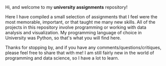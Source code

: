 Hi, and welcome to my **university assignments** repository! 

Here I have compiled a small selection of assignments that I feel were the most memorable, important, or that taught me many new skills.  All of the projects in this repository involve programming or working with data analysis and visualization.
My programming language of choice in University was Python, so that's what you will find here.

Thanks for stopping by, and if you have any comments/questions/critiques, please feel free to share that with me! I am still fairly new in the world of programming and data science, so I have a lot to learn.
